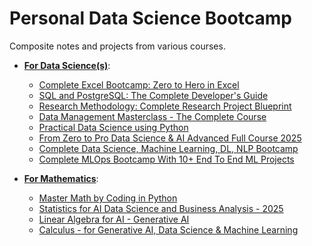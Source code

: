 # Personal Data Science Bootcamp 

Composite notes and projects from various courses.

* **<ins>For Data Science(s)</ins>**:
    * [Complete Excel Bootcamp: Zero to Hero in Excel](https://www.udemy.com/course/complete-excel-bootcamp-zero-to-hero-in-excel)
    * [SQL and PostgreSQL: The Complete Developer's Guide](https://www.udemy.com/course/sql-and-postgresql)
    * [Research Methodology: Complete Research Project Blueprint](https://www.udemy.com/course/research-methodology-complete-research-project-blueprint)
    * [Data Management Masterclass - The Complete Course](https://www.udemy.com/course/data-management-masterclass-the-complete-course)
    * [Practical Data Science using Python](https://www.udemy.com/course/practical-data-science-using-python-md)
    * [From Zero to Pro Data Science & AI Advanced Full Course 2025](https://www.udemy.com/course/data-science-mastery-complete-data-science-bootcamp-2025)
    * [Complete Data Science, Machine Learning, DL, NLP Bootcamp](https://www.udemy.com/course/complete-machine-learning-nlp-bootcamp-mlops-deployment)
    * [Complete MLOps Bootcamp With 10+ End To End ML Projects](https://www.udemy.com/course/complete-mlops-bootcamp-with-10-end-to-end-ml-projects)

* **<ins>For Mathematics</ins>**: 
    * [Master Math by Coding in Python](https://www.udemy.com/course/math-with-python)
    * [Statistics for AI Data Science and Business Analysis - 2025](https://www.udemy.com/course/statistics-probability-for-data-science)
    * [Linear Algebra for AI - Generative AI](https://www.udemy.com/course/linear-algebra-for-data-science-machine-learning-ai)
    * [Calculus - for Generative AI, Data Science & Machine Learning](https://www.udemy.com/course/deep-learning-calculus-data-science-machine-learning-ai)
